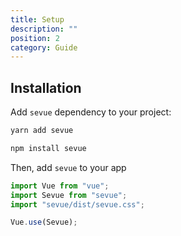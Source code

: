 ```yaml
---
title: Setup
description: ""
position: 2
category: Guide
---
```


<!-- Check the [Nuxt.js documentation](https://nuxtjs.org/guides/configuration-glossary/configuration-modules) for more information about installing and using modules in Nuxt.js. -->

## Installation

Add `sevue` dependency to your project:

<code-group>
  <code-block label="Yarn" active>

```bash
yarn add sevue
```

  </code-block>
  <code-block label="NPM">

```bash
npm install sevue
```

  </code-block>
</code-group>

Then, add `sevue` to your app

```js
import Vue from "vue";
import Sevue from "sevue";
import "sevue/dist/sevue.css";

Vue.use(Sevue);
```
